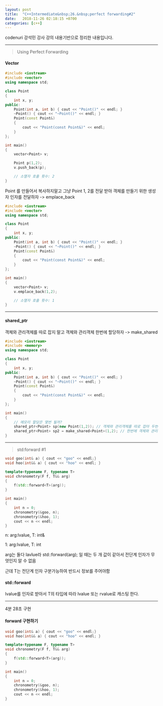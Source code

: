 ```yaml
---
layout: post
title:  "C++Intermediate&nbsp;26.&nbsp;perfect forwarding#2"
date:   2018-11-26 02:18:15 +0700
categories: [c++]
---
```


codenuri 강석민 강사 강의 내용기반으로 정리한 내용입니다.

---

> Using Perfect Forwarding

#### Vector

``` cpp
#include <iostream>
#include <vector>
using namespace std;

class Point
{
    int x, y;
public:
    Point(int a, int b) { cout << "Point()" << endl; }
    ~Point() { cout << "~Point()" << endl; }
    Point(const Point&)
    {
        cout << "Point(const Point&)" << endl;
    }
};

int main()
{
    vector<Point> v;

    Point p(1,2);
    v.push_back(p);

    // 소멸자 호출 횟수: 2
}
```

Point 를 만들어서 복사하지말고 그냥 Point 1, 2를 전달 받아 객체를 만들기 위한 생성자 인자를 전달하자 -> emplace_back

``` cpp
#include <iostream>
#include <vector>
using namespace std;

class Point
{
    int x, y;
public:
    Point(int a, int b) { cout << "Point()" << endl; }
    ~Point() { cout << "~Point()" << endl; }
    Point(const Point&)
    {
        cout << "Point(const Point&)" << endl;
    }
};

int main()
{
    vector<Point> v;
    v.emplace_back(1,2);

    // 소멸자 호출 횟수: 1
}
```

---

#### shared_ptr

객체와 관리객체를 따로 잡지 말고 객체와 관리객체 한번에 할당하자 -> make_shared

``` cpp
#include <iostream>
#include <memory>
using namespace std;

class Point
{
    int x, y;
public:
    Point(int a, int b) { cout << "Point()" << endl; }
    ~Point() { cout << "~Point()" << endl; }
    Point(const Point&)
    {
        cout << "Point(const Point&)" << endl;
    }
};

int main()
{
    // 메모리 할당은 몇번 될까?
    shared_ptr<Point> sp(new Point(1,2)); // 객체와 관리객체를 따로 잡아 두번 할당
    shared_ptr<Point> sp2 = make_shared<Point>(1,2); // 한번에 객체와 관리객체 한번에 할당 -> (1,2)를 완벽 전달하기위해 perfect forwarding 사용함
}
```

---

> std:forward #1

``` cpp
void goo(int& a) { cout << "goo" << endl;}
void hoo(int&& a) { cout << "hoo" << endl; }

template<typename F, typename T>
void chronometry(F f, T&& arg)
{
    f(std::forward<T>(arg));
}

int main()
{
    int n = 0;
    chronometry(&goo, n);
    chronometry(&hoo, 1);
    cout << n << endl;
}
```

n: arg:lvalue, T: int&

1: arg:lvalue, T: int

arg는 둘다 lavlue라 std::forward(arg); 일 때는 두 개 값이 같아서 전단계 인자가 무엇인지 알 수 없음

근데 T는 전단계 인자 구분가능하여 반드시 <T> 정보를 주어야함

#### std::forward

lvalue를 인자로 받아서 T의 타입에 따라 lvalue 또는 rvalue로 캐스팅 한다.

---

4분 28초 구현

#### forward 구현하기

``` cpp
void goo(int& a) { cout << "goo" << endl;}
void hoo(int&& a) { cout << "hoo" << endl; }

template<typename F, typename T>
void chronometry(F f, T&& arg)
{
    f(std::forward<T>(arg));
}

int main()
{
    int n = 0;
    chronometry(&goo, n);
    chronometry(&hoo, 1);
    cout << n << endl;
}
```